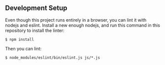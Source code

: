 ## Development Setup

Even though this project runs entirely in a browser, you can lint it with nodejs
and eslint. Install a new enough nodejs, and run this command in this repository
to install the linter:

    $ npm install

Then you can lint:

    $ node_modules/eslint/bin/eslint.js js/*.js
